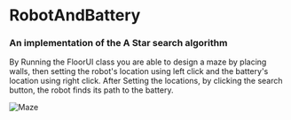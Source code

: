 # RobotAndBattery
### An implementation of the A Star search algorithm

By Running the FloorUI class you are able to design a maze by placing walls, then setting the robot's location using left click and the battery's location using right click.
After Setting the locations, by clicking the search button, the robot finds its path to the battery.

![Maze](https://user-images.githubusercontent.com/46050829/106644445-5cbd1380-65a0-11eb-9448-d04a0b5833dd.png)
